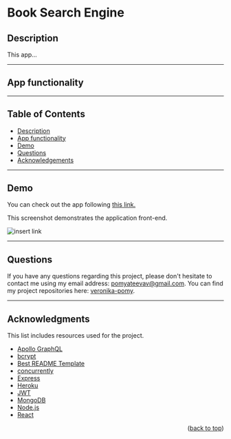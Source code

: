 # Book Search Engine

## Description

This app...

---

## App functionality

---

## Table of Contents

  <ul>
    <li>
      <a href="#description">Description</a>
    </li>
    <li>
      <a href="#app-functionality">App functionality</a>
    </li>
    <li>
      <a href="#demo">Demo</a>
    </li>
    <li>
        <a href="#questions">Questions</a>
    </li>
    <li>
        <a href="#acknowledgments">Acknowledgements</a>
    </li>
  </ul>

---

## Demo

You can check out the app following [this link.]()

This screenshot demonstrates the application front-end.

![insert link]()

---

## Questions

If you have any questions regarding this project, please don't hesitate to contact me using my email address: pomyateevav@gmail.com. You can find my project repositories here: [veronika-pomy](https://github.com/veronika-pomy?tab=repositories).

---

## Acknowledgments

This list includes resources used for the project.

- [Apollo GraphQL](https://www.apollographql.com/docs/)
- [bcrypt](https://www.npmjs.com/package/bcrypt)
- [Best README Template](https://github.com/othneildrew/Best-README-Template/blob/master/README.md)
- [concurrently](https://www.npmjs.com/package/concurrently)
- [Express](https://expressjs.com/)
- [Heroku](https://devcenter.heroku.com/)
- [JWT](https://jwt.io/)
- [MongoDB](https://www.mongodb.com/)
- [Node.js](https://nodejs.org/en/)
- [React](https://react.dev/)

<p align="right">(<a href="#book-search-engine">back to top</a>)</p>
